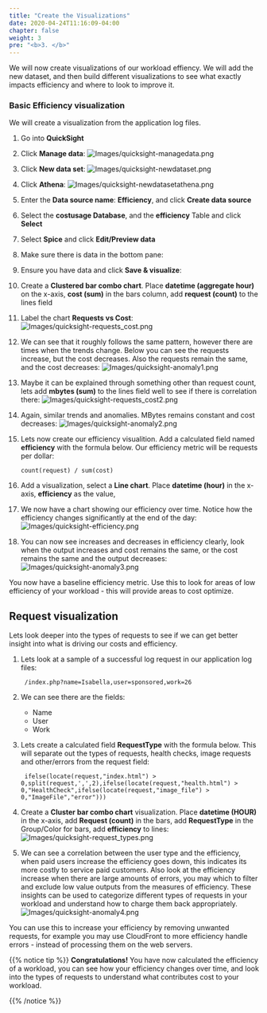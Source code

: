 ```yaml
---
title: "Create the Visualizations"
date: 2020-04-24T11:16:09-04:00
chapter: false
weight: 3
pre: "<b>3. </b>"
---
```


We will now create visualizations of our workload effiency. We will add the new dataset, and then build different visualizations to see what exactly impacts efficiency and where to look to improve it.

### Basic Efficiency visualization
We will create a visualization from the application log files.

1. Go into **QuickSight**

2. Click **Manage data**:
![Images/quicksight-managedata.png](/Cost/200_Workload_Efficiency/Images/quicksight-managedata.png)

3. Click **New data set**:
![Images/quicksight-newdataset.png](/Cost/200_Workload_Efficiency/Images/quicksight-newdataset.png)

4. Click **Athena**:
![Images/quicksight-newdatasetathena.png](/Cost/200_Workload_Efficiency/Images/quicksight-newdatasetathena.png)

5. Enter the **Data source name**: **Efficiency**, and click **Create data source**

6. Select the **costusage Database**, and the **efficiency** Table and click **Select**

7. Select **Spice** and click **Edit/Preview data**

8. Make sure there is data in the bottom pane:

9. Ensure you have data and click **Save & visualize**:

10. Create a **Clustered bar combo chart**. Place **datetime (aggregate hour)** on the x-axis, **cost (sum)** in the bars column, add **request (count)** to the lines field

11. Label the chart **Requests vs Cost**:
![Images/quicksight-requests_cost.png](/Cost/200_Workload_Efficiency/Images/quicksight-requests_cost.png)

12. We can see that it roughly follows the same pattern, however there are times when the trends change. Below you can see the requests increase, but the cost decreases. Also the requests remain the same, and the cost decreases:
![Images/quicksight-anomaly1.png](/Cost/200_Workload_Efficiency/Images/quicksight-anomaly1.png)

13. Maybe it can be explained through something other than request count, lets add **mbytes (sum)** to the lines field well to see if there is correlation there:
![Images/quicksight-requests_cost2.png](/Cost/200_Workload_Efficiency/Images/quicksight-requests_cost2.png)

14. Again, similar trends and anomalies. MBytes remains constant and cost decreases:
![Images/quicksight-anomaly2.png](/Cost/200_Workload_Efficiency/Images/quicksight-anomaly2.png)

15. Lets now create our efficiency visualition. Add a calculated field named **efficiency** with the formula below. Our efficiency metric will be requests per dollar:

        count(request) / sum(cost)

16. Add a visualization, select a **Line chart**. Place **datetime (hour)** in the x-axis, **efficiency** as the value,

17. We now have a chart showing our efficiency over time. Notice how the efficiency changes significantly at the end of the day:
![Images/quicksight-efficiency.png](/Cost/200_Workload_Efficiency/Images/quicksight-efficiency.png)

18. You can now see increases and decreases in efficiency clearly, look when the output increases and cost remains the same, or the cost remains the same and the output decreases:
![Images/quicksight-anomaly3.png](/Cost/200_Workload_Efficiency/Images/quicksight-anomaly3.png)

You now have a baseline efficiency metric. Use this to look for areas of low efficiency of your workload - this will provide areas to cost optimize.


## Request visualization
Lets look deeper into the types of requests to see if we can get better insight into what is driving our costs and efficiency.

1. Lets look at a sample of a successful log request in our application log files:

        /index.php?name=Isabella,user=sponsored,work=26

2. We can see there are the fields:

    - Name
    - User
    - Work

3. Lets create a calculated field **RequestType** with the formula below. This will separate out the types of requests, health checks, image requests and other/errors from the request field:

        ifelse(locate(request,"index.html") > 0,split(request,',',2),ifelse(locate(request,"health.html") > 0,"HealthCheck",ifelse(locate(request,"image_file") > 0,"ImageFile","error")))

4. Create a **Cluster bar combo chart** visualization. Place **datetime (HOUR)** in the x-axis, add **Request (count)** in the bars, add **RequestType** in the Group/Color for bars, add **efficiency** to lines:
![Images/quicksight-request_types.png](/Cost/200_Workload_Efficiency/Images/quicksight-request_types.png)

5. We can see a correlation between the user type and the efficiency, when paid users increase the efficiency goes down, this indicates its more costly to service paid customers. Also look at the efficiency increase when there are large amounts of errors, you may which to filter and exclude low value outputs from the measures of efficiency. These insights can be used to categorize different types of requests in your workload and understand how to charge them back appropriately.
![Images/quicksight-anomaly4.png](/Cost/200_Workload_Efficiency/Images/quicksight-anomaly4.png)

You can use this to increase your efficiency by removing unwanted requests, for example you may use CloudFront to more efficiency handle errors - instead of processing them on the web servers.

{{% notice tip %}}
**Congratulations!**
You have now calculated the efficiency of a workload, you can see how your efficiency changes over time, and look into the types of requests to understand what contributes cost to your workload.

{{% /notice %}}
